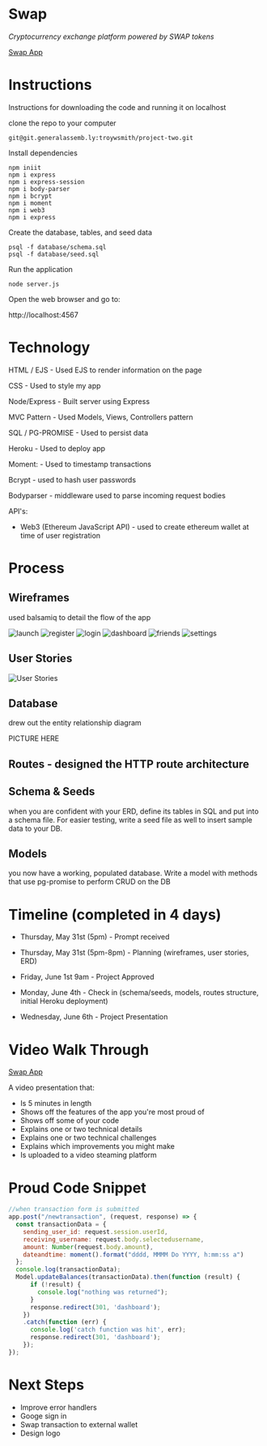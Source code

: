 # Swap
*Cryptocurrency exchange platform powered by SWAP tokens*

[Swap App](https://swaptokens.herokuapp.com/)

# Instructions
Instructions for downloading the code and running it on localhost

clone the repo to your computer
```
git@git.generalassemb.ly:troywsmith/project-two.git
```

Install dependencies

```
npm iniit
npm i express
npm i express-session
npm i body-parser
npm i bcrypt
npm i moment
npm i web3
npm i express
```

Create the database, tables, and seed data
```
psql -f database/schema.sql
psql -f database/seed.sql
```

Run the application
```
node server.js
```

Open the web browser and go to:

http://localhost:4567


# Technology
HTML / EJS - Used EJS to render information on the page

CSS - Used to style my app

Node/Express - Built server using Express

MVC Pattern - Used Models, Views, Controllers pattern

SQL / PG-PROMISE - Used to persist data

Heroku - Used to deploy app

Moment: - Used to timestamp transactions

Bcrypt - used to hash user passwords

Bodyparser - middleware used to parse incoming request bodies

API's:
- Web3 (Ethereum JavaScript API) - used to create ethereum wallet at time of user registration

# Process

## Wireframes
used balsamiq to detail the flow of the app 

![launch](/images/launchpage.png)
![register](/images/registerpage.png)
![login](/images/loginpage.png)
![dashboard](/images/dashboardpage.png)
![friends](/images/friendspage.png)
![settings](/images/settingspage.png)

## User Stories

![User Stories](/images/userstories.png)

## Database
drew out the entity relationship diagram

PICTURE HERE

## Routes - designed the HTTP route architecture

## Schema & Seeds
when you are confident with your ERD, define its tables in SQL and put into a schema file. For easier testing, write a seed file as well to insert sample data to your DB.

## Models
you now have a working, populated database. Write a model with methods that use pg-promise to perform CRUD on the DB

# Timeline (completed in 4 days)
- Thursday, May 31st (5pm) - Prompt received

- Thursday, May 31st (5pm-8pm) - Planning (wireframes, user stories, ERD)

- Friday, June 1st 9am - Project Approved

- Monday, June 4th - Check in (schema/seeds, models, routes structure, initial Heroku deployment)

- Wednesday, June 6th - Project Presentation


# Video Walk Through

[Swap App](https://swaptokens.herokuapp.com/)

A video presentation that:
- Is 5 minutes in length
- Shows off the features of the app you're most proud of
- Shows off some of your code
- Explains one or two technical details
- Explains one or two technical challenges
- Explains which improvements you might make
- Is uploaded to a video steaming platform


# Proud Code Snippet

```javascript
//when transaction form is submitted
app.post("/newtransaction", (request, response) => {
  const transactionData = {
    sending_user_id: request.session.userId,
    receiving_username: request.body.selectedusername,
    amount: Number(request.body.amount),
    dateandtime: moment().format("dddd, MMMM Do YYYY, h:mm:ss a")
  };
  console.log(transactionData);
  Model.updateBalances(transactionData).then(function (result) {
      if (!result) {
        console.log("nothing was returned");
      }
      response.redirect(301, 'dashboard');
    })
    .catch(function (err) {
      console.log('catch function was hit', err);
      response.redirect(301, 'dashboard');
    });
});
```

# Next Steps
- Improve error handlers
- Googe sign in
- Swap transaction to external wallet
- Design logo